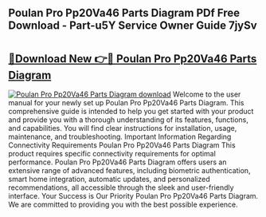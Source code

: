 ## Poulan Pro Pp20Va46 Parts Diagram PDf Free Download - Part-u5Y Service Owner Guide 7jySv

# <h2><a href="http://dfs0ttd.blite.top/?on=Poulan+Pro+Pp20Va46+Parts+Diagram">🔗Download New 👉🔴 Poulan Pro Pp20Va46 Parts Diagram</a></h2>

[![Poulan Pro Pp20Va46 Parts Diagram download](https://i.imgur.com/lujVjoI.png)](http://dfs0ttd.blite.top/?on=Poulan+Pro+Pp20Va46+Parts+Diagram)
Welcome to the user manual for your newly set up Poulan Pro Pp20Va46 Parts Diagram. This comprehensive guide is intended to help you get started with your product and provide you with a thorough understanding of its features, functions, and capabilities. You will find clear instructions for installation, usage, maintenance, and troubleshooting. Important Information Regarding Connectivity Requirements Poulan Pro Pp20Va46 Parts Diagram This product requires specific connectivity requirements for optimal performance. Poulan Pro Pp20Va46 Parts Diagram offers users an extensive range of advanced features, including biometric authentication, smart home integration, automatic updates, and personalized recommendations, all accessible through the sleek and user-friendly interface. Your Success is Our Priority Poulan Pro Pp20Va46 Parts Diagram. We are committed to providing you with the best possible experience.
